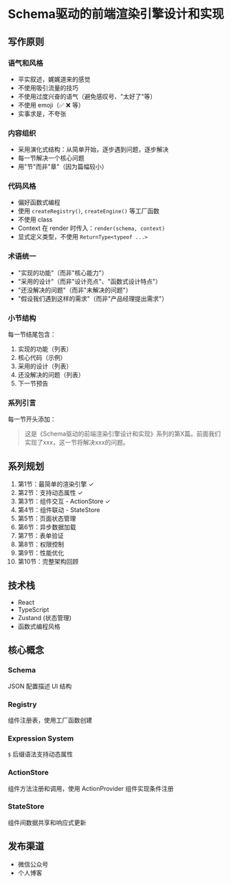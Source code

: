 # Schema驱动的前端渲染引擎设计和实现

## 写作原则

### 语气和风格
- 平实叙述，娓娓道来的感觉
- 不使用吸引流量的技巧
- 不使用过度兴奋的语气（避免感叹号、"太好了"等）
- 不使用 emoji（✅ ❌ 等）
- 实事求是，不夸张

### 内容组织
- 采用演化式结构：从简单开始，逐步遇到问题，逐步解决
- 每一节解决一个核心问题
- 用"节"而非"章"（因为篇幅较小）

### 代码风格
- 偏好函数式编程
- 使用 `createRegistry()`, `createEngine()` 等工厂函数
- 不使用 class
- Context 在 render 时传入：`render(schema, context)`
- 显式定义类型，不使用 `ReturnType<typeof ...>`

### 术语统一
- "实现的功能"（而非"核心能力"）
- "采用的设计"（而非"设计亮点"、"函数式设计特点"）
- "还没解决的问题"（而非"未解决的问题"）
- "假设我们遇到这样的需求"（而非"产品经理提出需求"）

### 小节结构
每一节结尾包含：
1. 实现的功能（列表）
2. 核心代码（示例）
3. 采用的设计（列表）
4. 还没解决的问题（列表）
5. 下一节预告

### 系列引言
每一节开头添加：
> 这是《Schema驱动的前端渲染引擎设计和实现》系列的第X篇。前面我们实现了xxx，这一节将解决xxx的问题。

## 系列规划

1. 第1节：最简单的渲染引擎 ✓
2. 第2节：支持动态属性 ✓
3. 第3节：组件交互 - ActionStore ✓
4. 第4节：组件联动 - StateStore
5. 第5节：页面状态管理
6. 第6节：异步数据加载
7. 第7节：表单验证
8. 第8节：权限控制
9. 第9节：性能优化
10. 第10节：完整架构回顾

## 技术栈

- React
- TypeScript
- Zustand (状态管理)
- 函数式编程风格

## 核心概念

### Schema
JSON 配置描述 UI 结构

### Registry
组件注册表，使用工厂函数创建

### Expression System
`$` 后缀语法支持动态属性

### ActionStore
组件方法注册和调用，使用 ActionProvider 组件实现条件注册

### StateStore
组件间数据共享和响应式更新

## 发布渠道

- 微信公众号
- 个人博客
